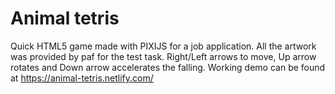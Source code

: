 # Animal tetris
Quick HTML5 game made with PIXIJS for a job application.
All the artwork was provided by paf for the test task.
Right/Left arrows to move, Up arrow rotates and Down arrow accelerates the falling.
Working demo can be found at https://animal-tetris.netlify.com/
